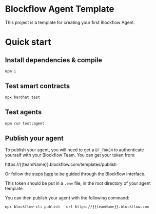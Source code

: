 # Blockflow Agent Template

This project is a template for creating your first Blockflow Agent.

# Quick start

## Install dependencies & compile

```
npm i
```

## Test smart contracts

```
npx hardhat test
```

## Test agents

```
npm run test:agent
```

## Publish your agent

To publish your agent, you will need to get a `BF_TOKEN` to authenticate yourself with your Blockflow Team. You can get your token from:

https://{{teamName}}.blockflow.com/templates/publish

Or follow the steps [here](https://docs.google.com/document/d/1K_-lGAM96MKHjqCuaEWeYjDmJxbGkC5aJZIy3XW1kpM/edit#heading=h.vnz4h0zbnera) to be guided through the Blockflow interface.

This token should be put in a `.env` file, in the root directory of your agent template.

You can then publish your agent with the following command:

```
npx blockflow-cli publish --url https://{{teamName}}.blockflow.com
```

